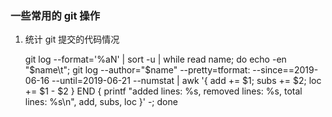 ### 一些常用的  git 操作

1. 统计 git 提交的代码情况

    git log  --format='%aN' | sort -u | while read name; do echo -en "$name\t"; git log --author="$name" --pretty=tformat:  --since==2019-06-16 --until=2019-06-21 --numstat | awk '{ add += $1; subs += $2; loc += $1 - $2 } END { printf "added lines: %s, removed lines: %s, total lines: %s\n", add, subs, loc }' -; done